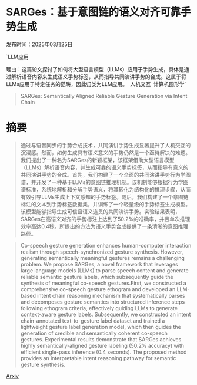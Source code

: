 # SARGes：基于意图链的语义对齐可靠手势生成

发布时间：2025年03月25日

`LLM应用

理由：这篇论文探讨了如何将大型语言模型（LLMs）应用于手势生成，具体是通过解析语音内容来生成语义手势标签，从而指导共同演讲手势的合成。这属于将LLMs应用于特定任务的范畴，因此归类为LLM应用。` `人机交互` `计算机图形学`

> SARGes: Semantically Aligned Reliable Gesture Generation via Intent Chain

# 摘要

> 通过与语音同步的手势合成技术，共同演讲手势生成显著提升了人机交互的沉浸感。然而，如何生成具有语义意义的手势仍然是一个亟待解决的难题。我们提出了一种名为SARGes的新颖框架，该框架借助大型语言模型（LLMs）解析语音内容，并生成可靠的语义手势标签，从而指导有意义的共同演讲手势的合成。首先，我们构建了一个全面的共同演讲手势行为学图谱，并开发了一种基于LLMs的意图链推理机制。该机制能够根据行为学图谱标准，系统地解析和分解手势语义，将其转化为结构化的推理步骤，从而有效引导LLMs生成上下文感知的手势标签。随后，我们构建了一个意图链标注的文本到手势标签数据集，并训练了一个轻量级的手势标签生成模型。该模型能够指导生成可信且语义连贯的共同演讲手势。实验结果表明，SARGes在高语义对齐的手势标注上达到了50.2%的准确率，并且单次推理效率高达0.4秒。所提出的方法为语义手势合成提供了一条清晰的意图推理路径。

> Co-speech gesture generation enhances human-computer interaction realism through speech-synchronized gesture synthesis. However, generating semantically meaningful gestures remains a challenging problem. We propose SARGes, a novel framework that leverages large language models (LLMs) to parse speech content and generate reliable semantic gesture labels, which subsequently guide the synthesis of meaningful co-speech gestures.First, we constructed a comprehensive co-speech gesture ethogram and developed an LLM-based intent chain reasoning mechanism that systematically parses and decomposes gesture semantics into structured inference steps following ethogram criteria, effectively guiding LLMs to generate context-aware gesture labels. Subsequently, we constructed an intent chain-annotated text-to-gesture label dataset and trained a lightweight gesture label generation model, which then guides the generation of credible and semantically coherent co-speech gestures. Experimental results demonstrate that SARGes achieves highly semantically-aligned gesture labeling (50.2% accuracy) with efficient single-pass inference (0.4 seconds). The proposed method provides an interpretable intent reasoning pathway for semantic gesture synthesis.

[Arxiv](https://arxiv.org/abs/2503.20202)